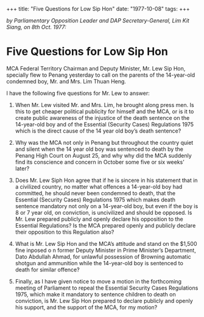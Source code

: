 +++ 
title: "Five Questions for Low Sip Hon"
date: "1977-10-08"
tags:
+++

_by Parliamentary Opposition Leader and DAP Secretary-General, Lim Kit Siang, on 8th Oct. 1977:_

# Five Questions for Low Sip Hon

MCA Federal Territory Chairman and Deputy Minister, Mr. Lew Sip Hon, specially flew to Penang yesterday to call on the parents of the 14-year-old condemned boy, Mr. and Mrs. Lim Thuan Heng.</u>

I have the following five questions for Mr. Lew to answer:

1. When Mr. Lew visited Mr. and Mrs. Lim, he brought along press men. Is this to get cheaper political publicity for himself and the MCA, or is it to create public awareness of the injustice of the death sentence on the 14-year-old boy and of the Essential (Security Cases) Regulations 1975 which is the direct cause of the 14 year old boy’s death sentence?

2. Why was the MCA not only in Penang but throughout the country quiet and silent when the 14 year old boy was sentenced to death by the Penang High Court on August 25, and why why did the MCA suddenly find its conscience and concern in October some five or six weeks’ later?

3. Does Mr. Lew Siph Hon agree that if he is sincere in his statement that in a civilized country, no matter what offences a 14-year-old boy had committed, he should never been condemned to death, that the Essential (Security Cases) Regulations 1975 which makes death sentence mandatory not only on a 14-year-old boy, but even if the boy is 8 or 7 year old, on conviction, is uncivilized and should be opposed. Is Mr. Lew prepared publicly and openly declare his opposition to the Essential Regulations? Is the MCA prepared openly and publicly declare their opposition to this Regulation also?

4. What is Mr. Lew Sip Hon and the MCA’s attitude and stand on the $1,500 fine inposed o n former Deputy Minister in Prime Minister’s Department, Dato Abdullah Ahmad, for unlawful possession of Browning automatic shotgun and ammunition while the 14-year-old boy is sentenced to death for similar offence?

5. Finally, as I have given notice to move a motion in the forthcoming meeting of Parliament to repeal the Essential Security Cases Regulations 1975, which make it mandatory to sentence children to death on conviction, is Mr. Lew Sip Hon prepared to declare publicly and openly his support, and the support of the MCA, for my motion?
 
